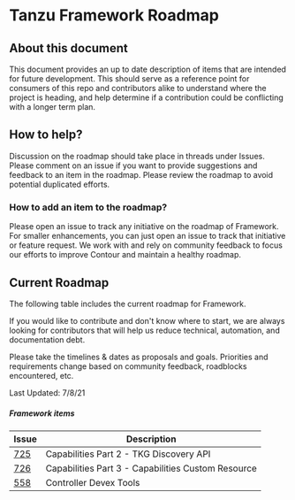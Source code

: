 # Tanzu Framework Roadmap

## About this document
This document provides an up to date description of items that are intended for future development. This should serve as a reference point for consumers of this repo and contributors alike to understand where the project is heading, and help determine if a contribution could be conflicting with a longer term plan.

## How to help?
Discussion on the roadmap should take place in threads under Issues. Please comment on an issue if you want to provide suggestions and feedback to an item in the roadmap. Please review the roadmap to avoid potential duplicated efforts.

### How to add an item to the roadmap?
Please open an issue to track any initiative on the roadmap of Framework. For smaller enhancements, you can just open an issue to track that initiative or feature request. We work with and rely on community feedback to focus our efforts to improve Contour and maintain a healthy roadmap.

## Current Roadmap
The following table includes the current roadmap for Framework.

If you would like to contribute and don't know where to start, we are always looking for contributors that will help us reduce technical, automation, and documentation debt.

Please take the timelines & dates as proposals and goals. Priorities and requirements change based on community feedback, roadblocks encountered, etc.

Last Updated: 7/8/21

##### Framework items

|Issue|Description|
|---|---|
|[725](https://github.com/vmware-tanzu/tanzu-framework/issues/725)|Capabilities Part 2 - TKG Discovery API|
|[726](https://github.com/vmware-tanzu/tanzu-framework/issues/725)|Capabilities Part 3 - Capabilities Custom Resource|
|[558](https://github.com/vmware-tanzu/tanzu-framework/issues/558)|Controller Devex Tools|
